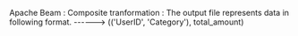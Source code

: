 Apache Beam : Composite tranformation : The output file represents data in following format. ------> (('UserID', 'Category'), total_amount)
